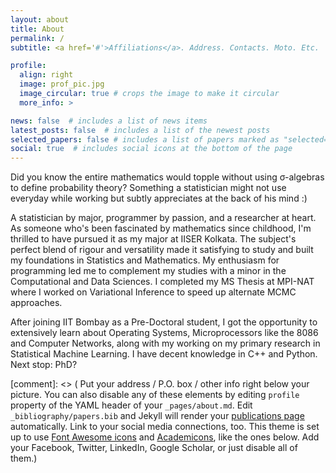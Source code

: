 ```yaml
---
layout: about
title: About
permalink: /
subtitle: <a href='#'>Affiliations</a>. Address. Contacts. Moto. Etc.

profile:
  align: right
  image: prof_pic.jpg
  image_circular: true # crops the image to make it circular
  more_info: >

news: false  # includes a list of news items
latest_posts: false  # includes a list of the newest posts
selected_papers: false # includes a list of papers marked as "selected={true}"
social: true  # includes social icons at the bottom of the page
---
```


Did you know the entire mathematics would topple without using σ-algebras to define probability theory? Something a statistician might not use everyday while working but subtly appreciates at the back of his mind :)

A statistician by major, programmer by passion, and a researcher at heart. As someone who's been fascinated by mathematics since childhood, I'm thrilled to have pursued it as my major at IISER Kolkata. The subject's perfect blend of rigour and versatility made it satisfying to study and built my foundations in Statistics and Mathematics. My enthusiasm for programming led me to complement my studies with a minor in the Computational and Data Sciences. I completed my MS Thesis at MPI-NAT where I worked on Variational Inference to speed up alternate MCMC approaches.

After joining IIT Bombay as a Pre-Doctoral student, I got the opportunity to extensively learn about Operating Systems, Microprocessors like the 8086 and Computer Networks, along with my working on my primary research in Statistical Machine Learning. I have decent knowledge in C++ and Python. Next stop: PhD?

[comment]: <> ( Put your address / P.O. box / other info right below your picture. You can also disable any of these elements by editing `profile` property of the YAML header of your `_pages/about.md`. Edit `_bibliography/papers.bib` and Jekyll will render your [publications page](/al-folio/publications/) automatically. Link to your social media connections, too. This theme is set up to use [Font Awesome icons](http://fortawesome.github.io/Font-Awesome/) and [Academicons](https://jpswalsh.github.io/academicons/), like the ones below. Add your Facebook, Twitter, LinkedIn, Google Scholar, or just disable all of them.)